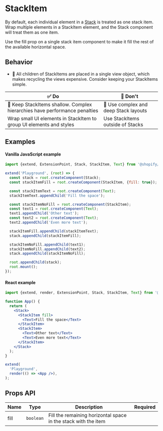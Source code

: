 # StackItem

By default, each individual element in a [Stack](./Stack.md) is treated as one stack item. Wrap multiple elements in a StackItem element, and the Stack component will treat them as one item.

Use the fill prop on a single stack item component to make it fill the rest of the available horizontal space.

## Behavior

- 📱 All children of StackItems are placed in a single view object, which makes recycling the views expensive. Consider keeping your StackItems simple.

| ✅ Do                                                                      | 🛑 Don't                              |
| -------------------------------------------------------------------------- | ------------------------------------- |
| 📱 Keep StackItems shallow. Complex hierarchies have performance penalties | 📱 Use complex and deep Stack layouts |
| Wrap small UI elements in StackItem to group UI elements and styles        | Use StackItems outside of Stacks      |

## Examples

#### Vanilla JavaScript example

```js
import {extend, ExtensionPoint, Stack, StackItem, Text} from '@shopify/argo-admin';

extend('Playground', (root) => {
  const stack = root.createComponent(Stack);
  const stackItemFill = root.createComponent(StackItem, {fill: true});

  const stackItemText = root.createComponent(Text);
  stackItemText.appendChild('Fill the space');

  const stackItemNoFill = root.createComponent(StackItem);
  const text1 = root.createComponent(Text);
  text1.appendChild('Other text');
  const text2 = root.createComponent(Text);
  text2.appendChild('Even more text');

  stackItemFill.appendChild(stackItemText);
  stack.appendChild(stackItemFill);

  stackItemNoFill.appendChild(text1);
  stackItemNoFill.appendChild(text2);
  stack.appendChild(stackItemNoFill);

  root.appendChild(stack);
  root.mount();
});
```

#### React example

```jsx
import {extend, render, ExtensionPoint, Stack, StackItem, Text} from '@shopify/argo-admin-react';

function App() {
  return (
    <Stack>
      <StackItem fill>
        <Text>Fill the space</Text>
      </StackItem>
      <StackItem>
        <Text>Other text</Text>
        <Text>Even more text</Text>
      </StackItem>
    </Stack>
  );
}

extend(
  'Playground',
  render(() => <App />),
);
```

## Props API

| Name | Type      | Description                                                    | Required |
| ---- | --------- | -------------------------------------------------------------- | -------- |
| fill | `boolean` | Fill the remaining horizontal space in the stack with the item |          |
